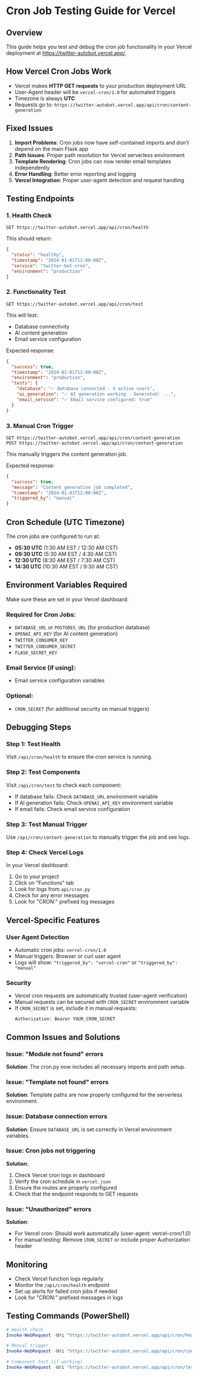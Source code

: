 # Cron Job Testing Guide for Vercel

## Overview
This guide helps you test and debug the cron job functionality in your Vercel deployment at https://twitter-autobot.vercel.app/.

## How Vercel Cron Jobs Work
- Vercel makes **HTTP GET requests** to your production deployment URL
- User-Agent header will be `vercel-cron/1.0` for automated triggers
- Timezone is always **UTC**
- Requests go to: `https://twitter-autobot.vercel.app/api/cron/content-generation`

## Fixed Issues
1. **Import Problems**: Cron jobs now have self-contained imports and don't depend on the main Flask app
2. **Path Issues**: Proper path resolution for Vercel serverless environment
3. **Template Rendering**: Cron jobs can now render email templates independently
4. **Error Handling**: Better error reporting and logging
5. **Vercel Integration**: Proper user-agent detection and request handling

## Testing Endpoints

### 1. Health Check
```
GET https://twitter-autobot.vercel.app/api/cron/health
```
This should return:
```json
{
  "status": "healthy",
  "timestamp": "2024-01-01T12:00:00Z",
  "service": "twitter-bot-cron",
  "environment": "production"
}
```

### 2. Functionality Test
```
GET https://twitter-autobot.vercel.app/api/cron/test
```
This will test:
- Database connectivity
- AI content generation
- Email service configuration

Expected response:
```json
{
  "success": true,
  "timestamp": "2024-01-01T12:00:00Z",
  "environment": "production",
  "tests": {
    "database": "✅ Database connected - X active users",
    "ai_generation": "✅ AI generation working - Generated: ...",
    "email_service": "✅ Email service configured: true"
  }
}
```

### 3. Manual Cron Trigger
```
GET https://twitter-autobot.vercel.app/api/cron/content-generation
POST https://twitter-autobot.vercel.app/api/cron/content-generation
```
This manually triggers the content generation job.

Expected response:
```json
{
  "success": true,
  "message": "Content generation job completed",
  "timestamp": "2024-01-01T12:00:00Z",
  "triggered_by": "manual"
}
```

## Cron Schedule (UTC Timezone)
The cron jobs are configured to run at:
- **05:30 UTC** (1:30 AM EST / 12:30 AM CST)
- **09:30 UTC** (5:30 AM EST / 4:30 AM CST)  
- **12:30 UTC** (8:30 AM EST / 7:30 AM CST)
- **14:30 UTC** (10:30 AM EST / 9:30 AM CST)

## Environment Variables Required
Make sure these are set in your Vercel dashboard:

### Required for Cron Jobs:
- `DATABASE_URL` or `POSTGRES_URL` (for production database)
- `OPENAI_API_KEY` (for AI content generation)
- `TWITTER_CONSUMER_KEY`
- `TWITTER_CONSUMER_SECRET`
- `FLASK_SECRET_KEY`

### Email Service (if using):
- Email service configuration variables

### Optional:
- `CRON_SECRET` (for additional security on manual triggers)

## Debugging Steps

### Step 1: Test Health
Visit `/api/cron/health` to ensure the cron service is running.

### Step 2: Test Components  
Visit `/api/cron/test` to check each component:
- If database fails: Check `DATABASE_URL` environment variable
- If AI generation fails: Check `OPENAI_API_KEY` environment variable
- If email fails: Check email service configuration

### Step 3: Test Manual Trigger
Use `/api/cron/content-generation` to manually trigger the job and see logs.

### Step 4: Check Vercel Logs
In your Vercel dashboard:
1. Go to your project
2. Click on "Functions" tab
3. Look for logs from `api/cron.py`
4. Check for any error messages
5. Look for "CRON:" prefixed log messages

## Vercel-Specific Features

### User Agent Detection
- Automatic cron jobs: `vercel-cron/1.0`
- Manual triggers: Browser or curl user agent
- Logs will show: `"triggered_by": "vercel-cron"` or `"triggered_by": "manual"`

### Security
- Vercel cron requests are automatically trusted (user-agent verification)
- Manual requests can be secured with `CRON_SECRET` environment variable
- If `CRON_SECRET` is set, include it in manual requests:
  ```
  Authorization: Bearer YOUR_CRON_SECRET
  ```

## Common Issues and Solutions

### Issue: "Module not found" errors
**Solution**: The cron.py now includes all necessary imports and path setup.

### Issue: "Template not found" errors  
**Solution**: Template paths are now properly configured for the serverless environment.

### Issue: Database connection errors
**Solution**: Ensure `DATABASE_URL` is set correctly in Vercel environment variables.

### Issue: Cron jobs not triggering
**Solution**: 
1. Check Vercel cron logs in dashboard
2. Verify the cron schedule in `vercel.json`
3. Ensure the routes are properly configured
4. Check that the endpoint responds to GET requests

### Issue: "Unauthorized" errors
**Solution**: 
- For Vercel cron: Should work automatically (user-agent: vercel-cron/1.0)
- For manual testing: Remove `CRON_SECRET` or include proper Authorization header

## Monitoring
- Check Vercel function logs regularly
- Monitor the `/api/cron/health` endpoint
- Set up alerts for failed cron jobs if needed
- Look for "CRON:" prefixed messages in logs

## Testing Commands (PowerShell)
```powershell
# Health check
Invoke-WebRequest -Uri "https://twitter-autobot.vercel.app/api/cron/health"

# Manual trigger
Invoke-WebRequest -Uri "https://twitter-autobot.vercel.app/api/cron/content-generation"

# Component test (if working)
Invoke-WebRequest -Uri "https://twitter-autobot.vercel.app/api/cron/test"
``` 